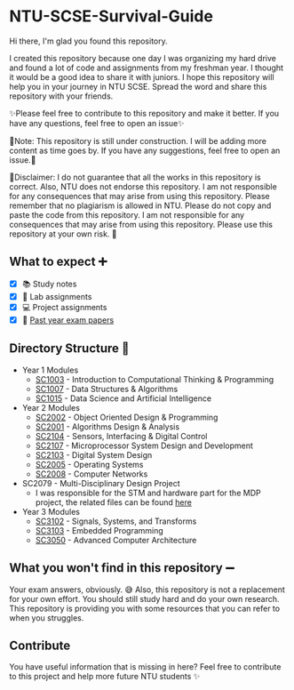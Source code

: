 # NTU-SCSE-Survival-Guide
Hi there, I'm glad you found this repository.

I created this repository because one day I was organizing my hard drive and found a lot of code and assignments from my freshman year. I thought it would be a good idea to share it with juniors. I hope this repository will help you in your journey in NTU SCSE. Spread the word and share this repository with your friends.

:sparkles:Please feel free to contribute to this repository and make it better. If you have any questions, feel free to open an issue:sparkles:

:pushpin:Note: This repository is still under construction. I will be adding more content as time goes by. If you have any suggestions, feel free to open an issue.:pushpin:

:no_entry_sign:Disclaimer: I do not guarantee that all the works in this repository is correct. Also, NTU does not endorse this repository. I am not responsible for any consequences that may arise from using this repository. Please remember that no plagiarism is allowed in NTU. Please do not copy and paste the code from this repository. I am not responsible for any consequences that may arise from using this repository. Please use this repository at your own risk. :no_entry_sign:

## What to expect :heavy_plus_sign:

- [x] :books: Study notes
- [x] :page_with_curl: Lab assignments
- [x] :computer: Project assignments 
- [x] :pencil: [Past year exam papers](https://entuedu-my.sharepoint.com/personal/scse-academics_e_ntu_edu_sg/_layouts/15/onedrive.aspx?id=%2Fpersonal%2Fscse%2Dacademics%5Fe%5Fntu%5Fedu%5Fsg%2FDocuments%2FSCSE%20Past%20Year%20Papers&ga=1)

## Directory Structure :file_folder:
* Year 1 Modules
  * [SC1003](https://github.com/Ry3nG/NTU-SCSE-Survival-Guide/blob/63125223ba3fbce1692d6bb430d10afd18555996/Year1/SC1003) - Introduction to Computational Thinking & Programming 
  * [SC1007](https://github.com/Ry3nG/NTU-SCSE-Survival-Guide/blob/63125223ba3fbce1692d6bb430d10afd18555996/Year1/SC1007) - Data Structures & Algorithms 
  * [SC1015](https://github.com/Ry3nG/NTU-SCSE-Survival-Guide/blob/e838eea947de3046945bb1c5bfa82d6b12342de5/Year1/SC1015) - Data Science and Artificial Intelligence
* Year 2 Modules
  * [SC2002](https://github.com/Ry3nG/NTU-SCSE-Survival-Guide/blob/1c191aafbaf08b72edd439501faf1cfb49756c34/Year2/SC2002) - Object Oriented Design & Programming
  * [SC2001](https://github.com/Ry3nG/NTU-SCSE-Survival-Guide/blob/main/Year2/SC2001) - Algorithms Design & Analysis
  * [SC2104](https://github.com/Ry3nG/NTU-SCSE-Survival-Guide/blob/main/Year2/SC2104) - Sensors, Interfacing & Digital Control
  * [SC2107](https://github.com/Ry3nG/NTU-SCSE-Survival-Guide/blob/main/Year2/SC2107) - Microprocessor System Design and Development
  * [SC2103](https://github.com/Ry3nG/NTU-SCSE-Survival-Guide/tree/main/Year2/SC2103) - Digital System Design
  * [SC2005](https://github.com/Ry3nG/NTU-SCSE-Survival-Guide/tree/main/Year2/SC2005) - Operating Systems
  * [SC2008](https://github.com/Ry3nG/NTU-SCSE-Survival-Guide/tree/main/Year2/SC2008) - Computer Networks
* SC2079 - Multi-Disciplinary Design Project
  * I was responsible for the STM and hardware part for the MDP project, the related files can be found [here](https://github.com/Ry3nG/STM32-Robot-Hardware-Control)
* Year 3 Modules
  * [SC3102]() - Signals, Systems, and Transforms
  * [SC3103]() - Embedded Programming
  * [SC3050]() - Advanced Computer Architecture
## What you won't find in this repository :heavy_minus_sign:
Your exam answers, obviously. :sweat_smile:
Also, this repository is not a replacement for your own effort. You should still study hard and do your own research. This repository is providing you with some resources that you can refer to when you struggles.


## Contribute
You have useful information that is missing in here? 
Feel free to contribute to this project and help more future NTU students :sparkles:
